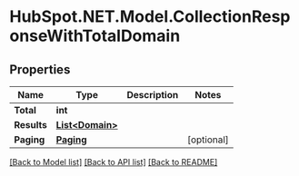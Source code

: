 # HubSpot.NET.Model.CollectionResponseWithTotalDomain

## Properties

Name | Type | Description | Notes
------------ | ------------- | ------------- | -------------
**Total** | **int** |  | 
**Results** | [**List&lt;Domain&gt;**](Domain.md) |  | 
**Paging** | [**Paging**](Paging.md) |  | [optional] 

[[Back to Model list]](../README.md#documentation-for-models) [[Back to API list]](../README.md#documentation-for-api-endpoints) [[Back to README]](../README.md)

